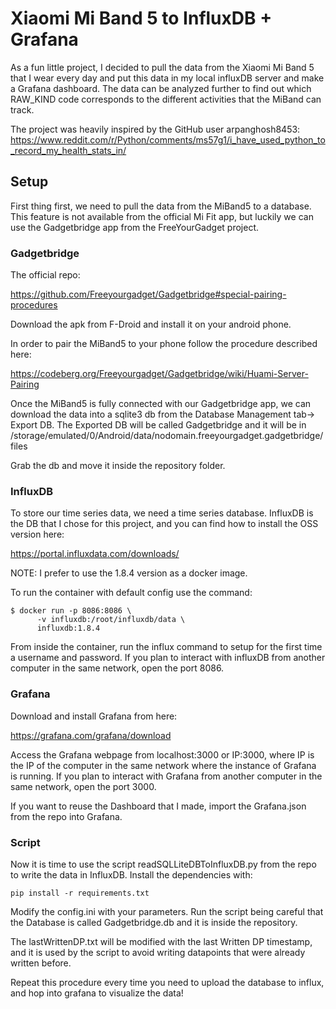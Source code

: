 # Xiaomi Mi Band 5 to InfluxDB + Grafana

As a fun little project, I decided to pull the data from the Xiaomi Mi Band 5 that I wear every day and put this data in my local influxDB server and make a Grafana dashboard.
The data can be analyzed further to find out which RAW_KIND code corresponds to the different activities that the MiBand can track.

The project was heavily inspired by the GitHub user arpanghosh8453:
https://www.reddit.com/r/Python/comments/ms57g1/i_have_used_python_to_record_my_health_stats_in/

## Setup

First thing first, we need to pull the data from the MiBand5 to a database. This feature is not available from the official Mi Fit app, but luckily we can use the Gadgetbridge app from the FreeYourGadget project.

### Gadgetbridge

The official repo:

https://github.com/Freeyourgadget/Gadgetbridge#special-pairing-procedures

Download the apk from F-Droid and install it on your android phone.

In order to pair the MiBand5 to your phone follow the procedure
described here:

https://codeberg.org/Freeyourgadget/Gadgetbridge/wiki/Huami-Server-Pairing

Once the MiBand5 is fully connected with our Gadgetbridge app,
we can download the data into a sqlite3 db from the Database Management tab-> Export DB. The Exported DB will be called Gadgetbridge and it will be in /storage/emulated/0/Android/data/nodomain.freeyourgadget.gadgetbridge/files

Grab the db and move it inside the repository folder.

### InfluxDB

To store our time series data, we need a time series database. InfluxDB is the DB that I chose for this project,
and you can find how to install the OSS version here:

https://portal.influxdata.com/downloads/

NOTE: I prefer to use the 1.8.4 version as a docker image.

To run the container with default config use the command:

```
$ docker run -p 8086:8086 \
      -v influxdb:/root/influxdb/data \
      influxdb:1.8.4 
```

From inside the container, run the influx command to setup for the first time a username and password.
If you plan to interact with influxDB from another computer in the same network, open the port 8086.

### Grafana

Download and install Grafana from here:

https://grafana.com/grafana/download

Access the Grafana webpage from localhost:3000 or IP:3000, where IP is the IP of the computer in the same network
where the instance of Grafana is running.
If you plan to interact with Grafana from another computer in the same network, open the port 3000.

If you want to reuse the Dashboard that I made, import the Grafana.json from the repo into Grafana.

### Script

Now it is time to use the script readSQLLiteDBToInfluxDB.py from the repo to write the data in InfluxDB.
Install the dependencies with:

```
pip install -r requirements.txt
```

Modify the config.ini with your parameters.
Run the script being careful that the Database is called Gadgetbridge.db and it is inside the repository.

The lastWrittenDP.txt will be modified with the last Written DP timestamp, and it is used by the script to avoid writing datapoints that were already written before.

Repeat this procedure every time you need to upload the database to influx, and hop into grafana to visualize the data!
